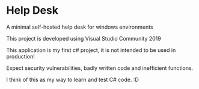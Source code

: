 # Help Desk
A minimal self-hosted help desk for windows environments

This project is developed using Visual Studio Community 2019

This application is my first c# project, it is not intended to be used in production!

Expect security vulnerabilities, badly written code and inefficient functions.

I think of this as my way to learn and test C# code.  :D
